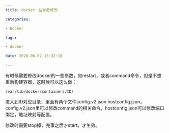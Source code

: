 ```yaml
---
title: docker一些参数修改

categories: 

- Docker

tags: 

- docker

date: 2020-06-02 15:32:18

---
```


有时候需要修改docker的一些参数，如restart，或者command命令，但是不想重新构建容器，这时候可以这么做：

```shell
/var/lib/docker/containers/ID/
```

进入到ID对应目录，里面有两个文件config.v2.json  hostconfig.json，config.v2.json里可以修改command的相关命令，hostconfig.json可以修改端口绑定，地址映射等配置。

修改时需要stop掉，完事之后才start，才生效。
